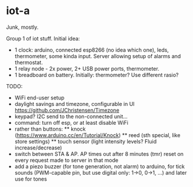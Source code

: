 # iot-a
Junk, mostly.

Group 1 of iot stuff.
Initial idea:
* 1 clock: arduino, connected esp8266 (no idea which one), leds, thermometer, some kinda input. Server allowing setup of alarms and thermostat.
* 1 relay node - 2x power, 2+ USB power ports, thermometer.
* 1 breadboard on battery. Initially: thermometer? Use different rasio?

TODO:
* WiFi end-user setup
* daylight savings and timezone, configurable in UI https://github.com/JChristensen/Timezone
* keypad? I2C send to the non-connected unit...
* command: turn off esp, or at least disable WiFi
* rather than buttons:
** knock (https://www.arduino.cc/en/Tutorial/Knock)
** reed (sth special, like store settings)
** touch sensor (light intensity levels? Fluid increase/decrease)
* switch between STA & AP. AP times out after 8 minutes (tmr) reset on every request made to server in that mode
* add a piezo buzzer (for tone generation, not alarm) to arduino, for tick sounds (PWM-capable pin, but use digital only: 1->0, 0->1, ...) and later use for tones





